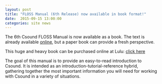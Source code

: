 ```yaml
---
layout: post
title: "FLOSS Manual (6th Release) now available in book format!"
date:  2015-09-15 13:00:00
categories: site news
---
```


The 6th Csound FLOSS Manual is now available as a book. The text is already available [online](http://floss.booktype.pro/csound/preface/), but a paper book can provide a fresh perspective.

This huge and heavy book can be purchased online at Lulu: [click here](http://www.lulu.com/shop/joachim-heintz-and-iain-mccurdy/csound-floss-manual/paperback/product-22359512.html)

The goal of this manual is to provide an easy-to-read introduction to Csound. It is intended as an introduction-tutorial-reference hybrid, gathering together the most important information you will need for working with Csound in a variety of situations.

